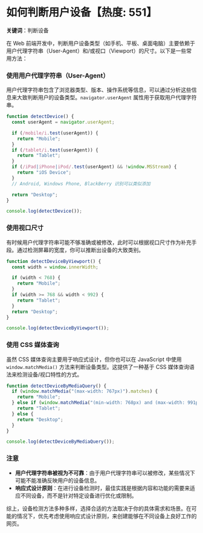 # 如何判断用户设备【热度: 551】

**关键词**：判断设备

在 Web 前端开发中，判断用户设备类型（如手机、平板、桌面电脑）主要依赖于用户代理字符串（User-Agent）和/或视口（Viewport）的尺寸。以下是一些常用方法：

### 使用用户代理字符串（User-Agent）

用户代理字符串包含了浏览器类型、版本、操作系统等信息，可以通过分析这些信息来大致判断用户的设备类型。`navigator.userAgent` 属性用于获取用户代理字符串。

```javascript
function detectDevice() {
  const userAgent = navigator.userAgent;

  if (/mobile/i.test(userAgent)) {
    return "Mobile";
  }
  if (/tablet/i.test(userAgent)) {
    return "Tablet";
  }
  if (/iPad|iPhone|iPod/.test(userAgent) && !window.MSStream) {
    return "iOS Device";
  }
  // Android, Windows Phone, BlackBerry 识别可以类似添加

  return "Desktop";
}

console.log(detectDevice());
```

### 使用视口尺寸

有时候用户代理字符串可能不够准确或被修改，此时可以根据视口尺寸作为补充手段。通过检测屏幕的宽度，你可以推断出设备的大致类别。

```javascript
function detectDeviceByViewport() {
  const width = window.innerWidth;

  if (width < 768) {
    return "Mobile";
  }
  if (width >= 768 && width < 992) {
    return "Tablet";
  }
  return "Desktop";
}

console.log(detectDeviceByViewport());
```

### 使用 CSS 媒体查询

虽然 CSS 媒体查询主要用于响应式设计，但你也可以在 JavaScript 中使用 `window.matchMedia()` 方法来判断设备类型。这提供了一种基于 CSS 媒体查询语法来检测设备/视口特性的方式。

```javascript
function detectDeviceByMediaQuery() {
  if (window.matchMedia("(max-width: 767px)").matches) {
    return "Mobile";
  } else if (window.matchMedia("(min-width: 768px) and (max-width: 991px)").matches) {
    return "Tablet";
  } else {
    return "Desktop";
  }
}

console.log(detectDeviceByMediaQuery());
```

### 注意

- **用户代理字符串被视为不可靠**：由于用户代理字符串可以被修改，某些情况下可能不能准确反映用户的设备信息。
- **响应式设计原则**：在进行设备检测时，最佳实践是根据内容和功能的需要来适应不同设备，而不是针对特定设备进行优化或限制。

综上，设备检测方法多种多样，选择合适的方法取决于你的具体需求和场景。在可能的情况下，优先考虑使用响应式设计原则，来创建能够在不同设备上良好工作的网页。